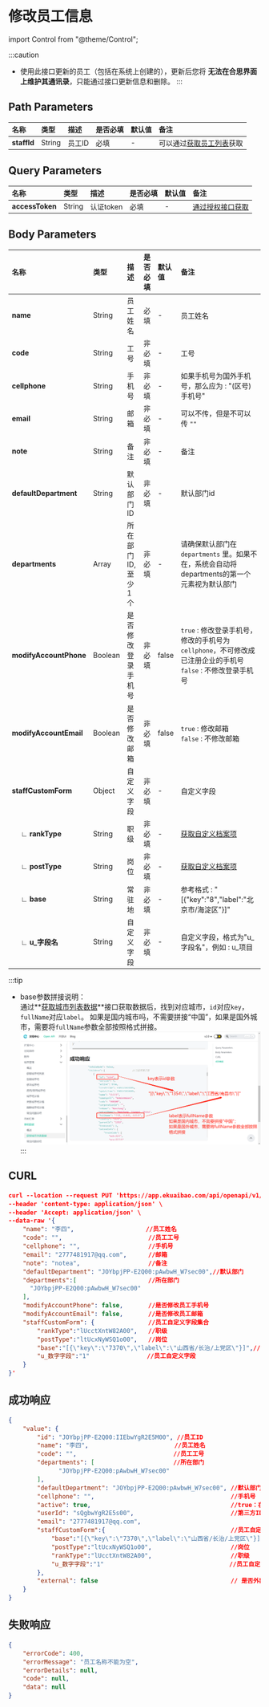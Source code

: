 # 修改员工信息

import Control from "@theme/Control";

<Control
method="PUT"
url="/api/openapi/v1/staffs/update/$`staffId`"
/>

:::caution
- 使用此接口更新的员工（包括在系统上创建的），更新后您将 **无法在合思界面上维护其通讯录**，只能通过接口更新信息和删除。
:::

## Path Parameters

| 名称 | 类型 | 描述 | 是否必填 | 默认值 | 备注 |
| :--- | :--- | :--- | :--- |:--- | :--- |
| **staffId** | String | 员工ID | 必填 | - | 可以通过[获取员工列表](/docs/open-api/corporation/get-all-staffs)获取 | 

## Query Parameters

| 名称 | 类型 | 描述 | 是否必填 | 默认值 | 备注 |
| :--- | :--- | :--- | :--- |:--- | :--- |
| **accessToken** | String | 认证token | 必填 | - | [通过授权接口获取](/docs/open-api/getting-started/auth) |

## Body Parameters

| 名称 | 类型 | 描述 | 是否必填 | 默认值 | 备注 |
| :--- | :--- | :--- | :--- |:--- | :--- |
| **name**                      | String  | 员工姓名          | 必填   | - | 员工姓名 |
| **code**                      | String  | 工号             | 非必填  | - | 工号 |
| **cellphone**                 | String  | 手机号           | 非必填  | - | 如果手机号为国外手机号，那么应为 : "(区号)手机号" |
| **email**                     | String  | 邮箱	            | 非必填  | - | 可以不传，但是不可以传 `""` |
| **note**                      | String  | 备注	            | 非必填  | - | 备注 |
| **defaultDepartment**         | String  | 默认部门ID        | 非必填  | - | 默认部门id |
| **departments**               | Array   | 所在部门ID,至少1个	| 非必填  | - | 请确保默认部门在 `departments` 里。如果不在，系统会自动将departments的第一个元素视为默认部门 |
| **modifyAccountPhone**        | Boolean | 是否修改登录手机号	| 非必填  | false | `true` : 修改登录手机号，修改的手机号为 `cellphone`，不可修改成已注册企业的手机号 &emsp; `false` : 不修改登录手机号 |
| **modifyAccountEmail**        | Boolean | 是否修改邮箱	    | 非必填  | false | `true` : 修改邮箱 &emsp; `false` : 不修改邮箱|
| **staffCustomForm**           | Object  | 自定义字段	    | 非必填  | - | 自定义字段 |
| **&emsp; ∟ rankType**  | String  | 职级	            | 非必填  | - | [获取自定义档案项](/docs/open-api/dimensions/get-dimension-items) |
| **&emsp; ∟ postType**  | String  | 岗位	            | 非必填  | - | [获取自定义档案项](/docs/open-api/dimensions/get-dimension-items) |
| **&emsp; ∟ base**      | String  | 常驻地              | 非必填  | - | 参考格式 : "[{\"key\":\"8\",\"label\":\"北京市/海淀区\"}]" |
| **&emsp; ∟ u_字段名**   | String  | 自定义字段	        | 非必填  | - | 自定义字段，格式为"u\_字段名"，例如 : u\_项目 |

:::tip
- base参数拼接说明：<br/>
  通过**[获取城市列表数据](/docs/open-api/basedata/get-basedata-city)**接口获取数据后，找到对应城市，`id`对应`key`，`fullName`对应`label`。
  如果是国内城市吗，不需要拼接“中国”，如果是国外城市，需要将`fullName`参数全部按照格式拼接。
  ![城市字段拼接示例](images/城市字段拼接示例.png)
:::

## CURL
```json
curl --location --request PUT 'https://app.ekuaibao.com/api/openapi/v1/staffs/update/$JOYbpjPP-E2Q00:IIEbwYgR2E5M00?accessToken=z0wbwXPo6sf400' \
--header 'content-type: application/json' \
--header 'Accept: application/json' \
--data-raw '{
    "name": "李四",                    //员工姓名
    "code": "",                        //员工工号
    "cellphone": "",                   //手机号
    "email": "2777481917@qq.com",      //邮箱
    "note": "notea",                   //备注
    "defaultDepartment": "JOYbpjPP-E2Q00:pAwbwH_W7sec00",//默认部门
    "departments":[                    //所在部门
      "JOYbpjPP-E2Q00:pAwbwH_W7sec00"
    ],
    "modifyAccountPhone": false,       //是否修改员工手机号
    "modifyAccountEmail": false,       //是否修改员工邮箱
    "staffCustomForm": {               //员工自定义字段集合
        "rankType":"lUcctXntW82A00",   //职级
        "postType":"ltUcxNyWSQ1o00",   //岗位
        "base":"[{\"key\":\"7370\",\"label\":\"山西省/长治/上党区\"}]",//常驻地
        "u_数字字段":"1"                //员工自定义字段
    }
}'
```

## 成功响应
```json
{
    "value": {
        "id": "JOYbpjPP-E2Q00:IIEbwYgR2E5M00", //员工ID
        "name": "李四",                        //员工姓名
        "code": "",                           //员工工号
        "departments": [                      //所在部门
              "JOYbpjPP-E2Q00:pAwbwH_W7sec00"
        ],
        "defaultDepartment": "JOYbpjPP-E2Q00:pAwbwH_W7sec00", //默认部门
        "cellphone": "",                                      //手机号
        "active": true,                                       //true：在职，false：已离职
        "userId": "sQgbwYgR2E5s00",                           //第三方ID
        "email": "2777481917@qq.com",
        "staffCustomForm":{                                   //员工自定义字段集合
            "base":"[{\"key\":\"7370\",\"label\":\"山西省/长治/上党区\"}]",//常驻地
            "postType":"ltUcxNyWSQ1o00",                      //岗位
            "rankType":"lUcctXntW82A00",                      //职级
            "u_数字字段":"1"                                   //员工自定义字段
        },
        "external": false                                     // 是否外部员工
    }
}
```

## 失败响应
```json
{
    "errorCode": 400,
    "errorMessage": "员工名称不能为空",
    "errorDetails": null,
    "code": null,
    "data": null
}
```

